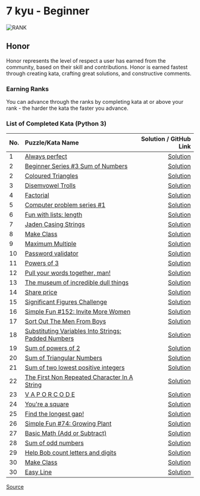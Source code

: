 # 7 kyu - Beginner

![RANK](https://github.com/ikostan/codewars/blob/master/img/copy-rank-kyu.png)

## Honor

Honor represents the level of respect a user has earned from the community,
based on their skill and contributions. Honor is earned fastest through
creating kata, crafting great solutions, and constructive comments.

### Earning Ranks

You can advance through the ranks by completing kata at or above your
rank - the harder the kata the faster you advance.

### List of Completed Kata (Python 3)
<!-- markdownlint-disable MD013 -->
| No. | Puzzle/Kata Name                                                                                                           |                                                                                                                Solution / GitHub Link |
|-----|:---------------------------------------------------------------------------------------------------------------------------|--------------------------------------------------------------------------------------------------------------------------------------:|
| 1   | [Always perfect](https://www.codewars.com/kata/55f3facb78a9fd5b26000036/train/python)                                      |                                                      [Solution](https://github.com/ikostan/codewars/tree/master/kyu_7/always_perfect) |
| 2   | [Beginner Series #3 Sum of Numbers](https://www.codewars.com/kata/55f2b110f61eb01779000053/train/python)                   |                                      [Solution](https://github.com/ikostan/codewars/tree/master/kyu_7/beginner_series_sum_of_numbers) |
| 2   | [Coloured Triangles](https://www.codewars.com/kata/5a25ac6ac5e284cfbe000111/python)                                        |                                                  [Solution](https://github.com/ikostan/codewars/tree/master/kyu_7/coloured_triangles) |
| 3   | [Disemvowel Trolls](https://www.codewars.com/kata/52fba66badcd10859f00097e/train/python)                                   |                                                   [Solution](https://github.com/ikostan/codewars/tree/master/kyu_7/disemvowel_trolls) |
| 4   | [Factorial](https://www.codewars.com/kata/54ff0d1f355cfd20e60001fc/train/python)                                           |                                                           [Solution](https://github.com/ikostan/codewars/tree/master/kyu_7/factorial) |
| 5   | [Computer problem series #1](https://www.codewars.com/kata/5d49c93d089c6e000ff8428c/train/python)                          |                                            [Solution](https://github.com/ikostan/codewars/tree/master/kyu_7/fill_the_hard_disk_drive) |
| 6   | [Fun with lists: length](https://www.codewars.com/kata/581e476d5f59408553000a4b/train/python)                              |                                               [Solution](https://github.com/ikostan/codewars/tree/master/kyu_7/fun_with_lists_length) |
| 7   | [Jaden Casing Strings](https://www.codewars.com/kata/5390bac347d09b7da40006f6/train/python)                                |                                                [Solution](https://github.com/ikostan/codewars/tree/master/kyu_7/jaden_casing_strings) |
| 8   | [Make Class](https://www.codewars.com/kata/5d774cfde98179002a7cb3c8/train/python)                                          |                                                          [Solution](https://github.com/ikostan/codewars/tree/master/kyu_7/make_class) |
| 9   | [Maximum Multiple](https://www.codewars.com/kata/5aba780a6a176b029800041c/train/python)                                    |                                                    [Solution](https://github.com/ikostan/codewars/tree/master/kyu_7/maximum_multiple) |
| 10  | [Password validator](https://www.codewars.com/kata/56a921fa8c5167d8e7000053/train/python)                                  |                                                  [Solution](https://github.com/ikostan/codewars/tree/master/kyu_7/password_validator) |
| 11  | [Powers of 3](https://www.codewars.com/kata/57be674b93687de78c0001d9/train/python)                                         |                                                         [Solution](https://github.com/ikostan/codewars/tree/master/kyu_7/powers_of_3) |
| 12  | [Pull your words together, man!](https://www.codewars.com/kata/59ad7d2e07157af687000070/train/python)                      |                                        [Solution](https://github.com/ikostan/codewars/tree/master/kyu_7/pull_your_words_together_man) |
| 13  | [The museum of incredible dull things](https://www.codewars.com/kata/563cf89eb4747c5fb100001b/train/python)                |                                                  [Solution](https://github.com/ikostan/codewars/tree/master/kyu_7/remove_the_minimum) |
| 14  | [Share price](https://www.codewars.com/kata/5603a4dd3d96ef798f000068/train/python)                                         |                                                        [Solution](https://github.com/ikostan/codewars/tree/master/kyu_7/share_prices) |
| 15  | [Significant Figures Challenge](https://www.codewars.com/kata/5d9fe0ace0aad7001290acb7/train/python)                       |                                                 [Solution](https://github.com/ikostan/codewars/tree/master/kyu_7/significant_figures) |
| 16  | [Simple Fun #152: Invite More Women](https://www.codewars.com/kata/58acfe4ae0201e1708000075/train/python)                  |                                                      [Solution](https://github.com/ikostan/codewars/tree/master/kyu_7/simple_fun_152) |
| 17  | [Sort Out The Men From Boys](https://www.codewars.com/kata/5af15a37de4c7f223e00012d/train/python)                          |                                          [Solution](https://github.com/ikostan/codewars/tree/master/kyu_7/sort_out_the_men_from_boys) |
| 18  | [Substituting Variables Into Strings: Padded Numbers](https://www.codewars.com/kata/51c89385ee245d7ddf000001/train/python) |                  [Solution](https://github.com/ikostan/codewars/tree/master/kyu_7/substituting_variables_into_strings_padded_numbers) |
| 19  | [Sum of powers of 2](https://www.codewars.com/kata/5d9f95424a336600278a9632/train/python)                                  |                                                  [Solution](https://github.com/ikostan/codewars/tree/master/kyu_7/sum_of_powers_of_2) |
| 20  | [Sum of Triangular Numbers](https://www.codewars.com/kata/580878d5d27b84b64c000b51/train/python)                           |                                           [Solution](https://github.com/ikostan/codewars/tree/master/kyu_7/sum_of_triangular_numbers) |
| 21  | [Sum of two lowest positive integers](https://www.codewars.com/kata/558fc85d8fd1938afb000014/train/python)                 |                                               [Solution](https://github.com/ikostan/codewars/tree/master/kyu_7/sum_of_two_lowest_int) |
| 22  | [The First Non Repeated Character In A String](https://www.codewars.com/kata/570f6436b29c708a32000826/train/python)        |                          [Solution](https://github.com/ikostan/codewars/tree/master/kyu_7/the_first_non_repeated_character_in_string) |
| 23  | [V A P O R C O D E](https://www.codewars.com/kata/5966eeb31b229e44eb00007a/train/python)                                   |                                                           [Solution](https://github.com/ikostan/codewars/tree/master/kyu_7/vaporcode) |
| 24  | [You're a square](https://www.codewars.com/kata/54c27a33fb7da0db0100040e/train/python)                                     |                                                      [Solution](https://github.com/ikostan/codewars/tree/master/kyu_7/you_are_square) |
| 25  | [Find the longest gap!](https://www.codewars.com/kata/55b86beb1417eab500000051/train/python)                               |                                                [Solution](https://github.com/ikostan/codewars/tree/master/kyu_7/find_the_longest_gap) |
| 26  | [Simple Fun #74: Growing Plant](https://www.codewars.com/kata/58941fec8afa3618c9000184/train/python)                       |                                                       [Solution](https://github.com/ikostan/codewars/tree/master/kyu_7/growing_plant) |
| 27  | [Basic Math (Add or Subtract)](https://www.codewars.com/kata/5809b62808ad92e31b000031/train/python)                        |                                          [Solution](https://github.com/ikostan/codewars/tree/master/kyu_7/basic_math_add_or_subtract) |
| 28  | [Sum of odd numbers](https://www.codewars.com/kata/55fd2d567d94ac3bc9000064/train/python)                                  |                                                  [Solution](https://github.com/ikostan/codewars/tree/master/kyu_7/sum_of_odd_numbers) |
| 29  | [Help Bob count letters and digits](https://www.codewars.com/kata/5738f5ea9545204cec000155/train/python)                   |                                   [Solution](https://github.com/ikostan/codewars/tree/master/kyu_7/help_bob_count_letters_and_digits) |
| 30  | [Make Class](https://www.codewars.com/kata/5d774cfde98179002a7cb3c8/train/python)                                          |                                                          [Solution](https://github.com/ikostan/codewars/tree/master/kyu_7/make_class) |
| 30  | [Easy Line](https://www.codewars.com/kata/56e7d40129035aed6c000632/train/python)                                           |                                                           [Solution](https://github.com/ikostan/codewars/tree/master/kyu_7/easy_line) |
<!-- markdownlint-enable MD013 -->
[Source](https://www.codewars.com/about)